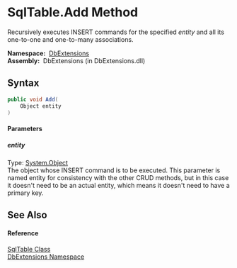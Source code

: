 SqlTable.Add Method
===================
Recursively executes INSERT commands for the specified *entity* and all its one-to-one and one-to-many associations.

  **Namespace:**  [DbExtensions][1]  
  **Assembly:**  DbExtensions (in DbExtensions.dll)

Syntax
------

```csharp
public void Add(
	Object entity
)
```

#### Parameters

##### *entity*
Type: [System.Object][2]  
 The object whose INSERT command is to be executed. This parameter is named entity for consistency with the other CRUD methods, but in this case it doesn't need to be an actual entity, which means it doesn't need to have a primary key.


See Also
--------

#### Reference
[SqlTable Class][3]  
[DbExtensions Namespace][1]  

[1]: ../README.md
[2]: http://msdn.microsoft.com/en-us/library/e5kfa45b
[3]: README.md